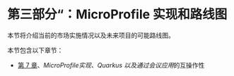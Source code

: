 # 第三部分“：MicroProfile 实现和路线图

本节将介绍当前的市场实施情况以及未来项目的可能路线图。

本节包含以下章节：

*   [第 7 章](07.html)、*MicroProfile实现、Quarkus 以及通过会议应用*的互操作性